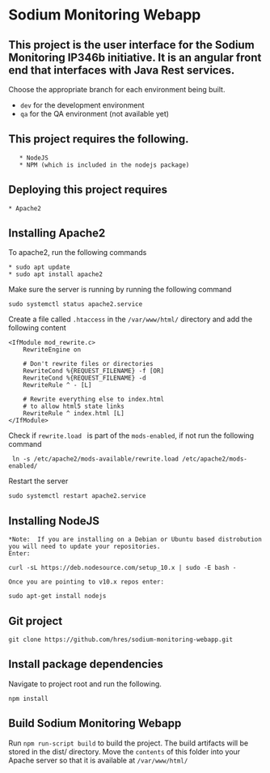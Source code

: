 # Sodium Monitoring Webapp

This project is the user interface for the Sodium Monitoring IP346b initiative. It is an angular front end that interfaces with Java Rest services. 
---
Choose the appropriate branch for each environment being built. <br/>
* `dev` for the development environment
* `qa` for the QA environment (not available yet)

## This project requires the following. 

```* Git
   * NodeJS
   * NPM (which is included in the nodejs package)
```

## Deploying this project requires
```
* Apache2
```
## Installing Apache2
To apache2, run the following commands
```
* sudo apt update
* sudo apt install apache2
```
Make sure the server is running by running the following command
```
sudo systemctl status apache2.service
```
Create a file called `.htaccess` in the `/var/www/html/` directory and add the following content
```
<IfModule mod_rewrite.c>
    RewriteEngine on

    # Don't rewrite files or directories
    RewriteCond %{REQUEST_FILENAME} -f [OR]
    RewriteCond %{REQUEST_FILENAME} -d
    RewriteRule ^ - [L]

    # Rewrite everything else to index.html
    # to allow html5 state links
    RewriteRule ^ index.html [L]
</IfModule>
```

Check if `rewrite.load ` is part of the `mods-enabled`, if not run the following command 
```
 ln -s /etc/apache2/mods-available/rewrite.load /etc/apache2/mods-enabled/
 ```
 Restart the server
 ```
sudo systemctl restart apache2.service
```

## Installing NodeJS 
```
*Note:  If you are installing on a Debian or Ubuntu based distrobution you will need to update your repositories.
Enter:

curl -sL https://deb.nodesource.com/setup_10.x | sudo -E bash -

Once you are pointing to v10.x repos enter:

sudo apt-get install nodejs
```
## Git project
```
git clone https://github.com/hres/sodium-monitoring-webapp.git
```

## Install package dependencies

Navigate to project root and run the following.
```
npm install
```

## Build Sodium Monitoring Webapp

Run `npm run-script build` to build the project. The build artifacts will be stored in the dist/ directory. Move the `contents` of this folder into your Apache server so that it is available at `/var/www/html/`